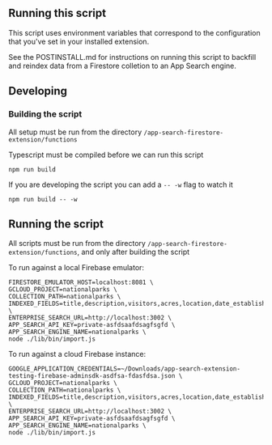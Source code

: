 ## Running this script

This script uses environment variables that correspond to the configuration that you've set in your installed extension.

See the POSTINSTALL.md for instructions on running this script to backfill and reindex data from a Firestore colletion to an App Search engine.

## Developing

### Building the script

All setup must be run from the directory `/app-search-firestore-extension/functions`

Typescript must be compiled before we can run this script

```
npm run build
```

If you are developing the script you can add a `-- -w` flag to watch it

```
npm run build -- -w
```

## Running the script

All scripts must be run from the directory `/app-search-firestore-extension/functions`, and only after building the script

To run against a local Firebase emulator:

```
FIRESTORE_EMULATOR_HOST=localhost:8081 \
GCLOUD_PROJECT=nationalparks \
COLLECTION_PATH=nationalparks \
INDEXED_FIELDS=title,description,visitors,acres,location,date_established \
ENTERPRISE_SEARCH_URL=http://localhost:3002 \
APP_SEARCH_API_KEY=private-asfdsaafdsagfsgfd \
APP_SEARCH_ENGINE_NAME=nationalparks \
node ./lib/bin/import.js
```

To run against a cloud Firebase instance:

```
GOOGLE_APPLICATION_CREDENTIALS=~/Downloads/app-search-extension-testing-firebase-adminsdk-asdfsa-fdasfdsa.json \
GCLOUD_PROJECT=nationalparks \
COLLECTION_PATH=nationalparks \
INDEXED_FIELDS=title,description,visitors,acres,location,date_established \
ENTERPRISE_SEARCH_URL=http://localhost:3002 \
APP_SEARCH_API_KEY=private-asfdsaafdsagfsgfd \
APP_SEARCH_ENGINE_NAME=nationalparks \
node ./lib/bin/import.js
```
